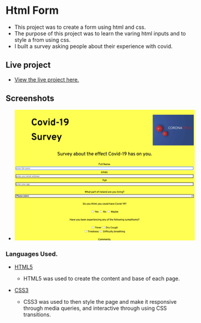 # Html Form


- This project was to create a form using html and css.
- The purpose of this project was to learn the varing html inputs and to style a from using css.
- I built a survey asking people about their experience with covid.



## Live project

- [View the live project here.](https://brianwhelandublin.github.io/second-form/)

## Screenshots

  - ![Image of Form](images/form.png)


### Languages Used.

- [HTML5](https://en.wikipedia.org/wiki/HTML5)

  - HTML5 was used to create the content and base of each page.

- [CSS3](https://en.wikipedia.org/wiki/CSS)

  - CSS3 was used to then style the page and make it responsive through media queries, and interactive through using CSS transitions.